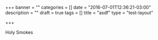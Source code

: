 +++
banner = ""
categories = []
date = "2016-07-01T12:36:21-03:00"
description = ""
draft = true
tags = []
title = "asdf"
type = "test-layout"

+++

Holy Smokes
